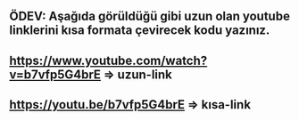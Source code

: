 

## ÖDEV: Aşağıda görüldüğü gibi uzun olan youtube linklerini kısa formata çevirecek kodu yazınız.



## https://www.youtube.com/watch?v=b7vfp5G4brE => uzun-link
## https://youtu.be/b7vfp5G4brE => kısa-link

